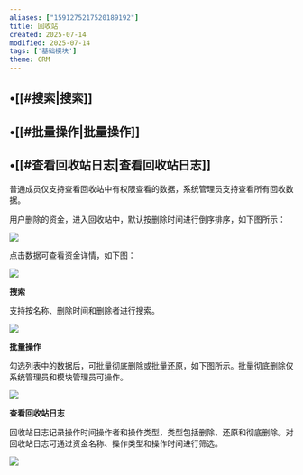 ```yaml
---
aliases: ["1591275217520189192"]
title: 回收站
created: 2025-07-14
modified: 2025-07-14
tags: ['基础模块']
theme: CRM
---
```


## •[[#搜索|搜索]]

## •[[#批量操作|批量操作]]

## •[[#查看回收站日志|查看回收站日志]]

普通成员仅支持查看回收站中有权限查看的数据，系统管理员支持查看所有回收数据。

用户删除的资金，进入回收站中，默认按删除时间进行倒序排序，如下图所示：

![](79c535623360bbe65f28f1095843861d.jpg)

点击数据可查看资金详情，如下图：

![](15b470f79be7a50e91b478d98bc43860.jpg)

**搜索**

支持按名称、删除时间和删除者进行搜索。

![](6fc44ffde133dd100a4bd6a21706c5da.jpg)

**批量操作**

勾选列表中的数据后，可批量彻底删除或批量还原，如下图所示。批量彻底删除仅系统管理员和模块管理员可操作。

![](0102b2fa3870ecb37ce8e5de32205228.jpg)

**查看回收站日志**

回收站日志记录操作时间操作者和操作类型，类型包括删除、还原和彻底删除。对回收站日志可通过资金名称、操作类型和操作时间进行筛选。

![](261fc8c95810190f0a516d33010a0df8.jpg)